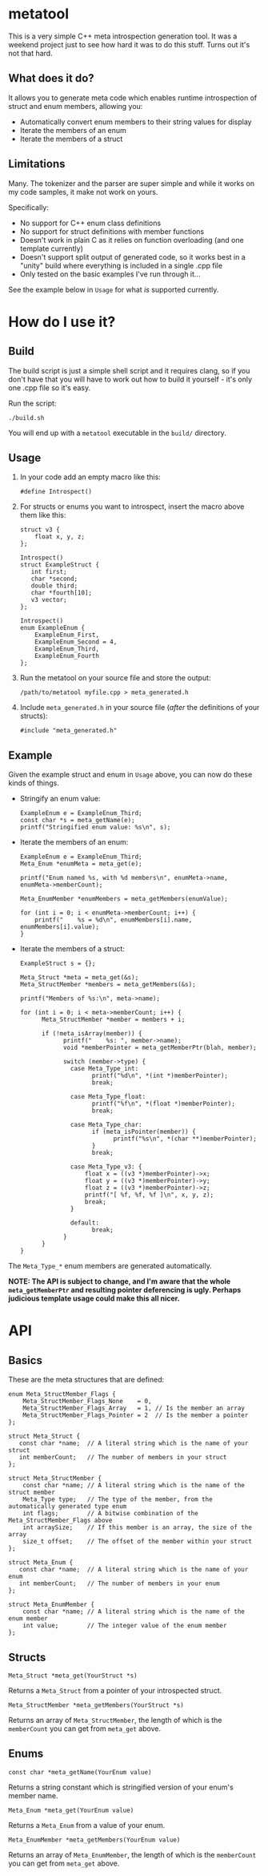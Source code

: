# metatool
This is a very simple C++ meta introspection generation tool. It was a weekend project just to see how hard it was to do this stuff. Turns out it's not that hard.

## What does it do?
It allows you to generate meta code which enables runtime introspection of struct and enum members, allowing you:

* Automatically convert enum members to their string values for display
* Iterate the members of an enum
* Iterate the members of a struct

## Limitations
Many. The tokenizer and the parser are super simple and while it works on my code samples, it make not work on yours. 

Specifically:

* No support for C++ enum class definitions
* No support for struct definitions with member functions
* Doesn't work in plain C as it relies on function overloading (and one template currently)
* Doesn't support split output of generated code, so it works best in a "unity" build where everything is included in a single .cpp file
* Only tested on the basic examples I've run through it...

See the example below in `Usage` for what *is* supported currently.
 
# How do I use it?
## Build
The build script is just a simple shell script and it requires clang, so if you don't have that you will have to work out how to build it yourself - it's only one .cpp file so it's easy.

Run the script:

    ./build.sh
  
You will end up with a `metatool` executable in the `build/` directory.

## Usage
1. In your code add an empty macro like this:
    
       #define Introspect()
  
2. For structs or enums you want to introspect, insert the macro above them like this:

       struct v3 {
           float x, y, z;
       };

       Introspect()
       struct ExampleStruct {
          int first;
          char *second;
          double third;
          char *fourth[10];
          v3 vector;
       };
  
       Introspect()
       enum ExampleEnum {
           ExampleEnum_First,
           ExampleEnum_Second = 4,
           ExampleEnum_Third,
           ExampleEnum_Fourth
       };
   
3. Run the metatool on your source file and store the output:

       /path/to/metatool myfile.cpp > meta_generated.h

4. Include `meta_generated.h` in your source file (*after* the definitions of your structs):

       #include "meta_generated.h"
  
## Example
Given the example struct and enum in `Usage` above, you can now do these kinds of things.

* Stringify an enum value:
  
      ExampleEnum e = ExampleEnum_Third;
      const char *s = meta_getName(e);
	  printf("Stringified enum value: %s\n", s);
  
* Iterate the members of an enum:

      ExampleEnum e = ExampleEnum_Third;
      Meta_Enum *enumMeta = meta_get(e);
  
	  printf("Enum named %s, with %d members\n", enumMeta->name, enumMeta->memberCount);
  
	  Meta_EnumMember *enumMembers = meta_getMembers(enumValue);
	
      for (int i = 0; i < enumMeta->memberCount; i++) {
	      printf("    %s = %d\n", enumMembers[i].name, enumMembers[i].value);
	  }
  
* Iterate the members of a struct:

      ExampleStruct s = {};
  
	  Meta_Struct *meta = meta_get(&s);
	  Meta_StructMember *members = meta_getMembers(&s);

	  printf("Members of %s:\n", meta->name);

	  for (int i = 0; i < meta->memberCount; i++) {
		    Meta_StructMember *member = members + i;

		    if (!meta_isArray(member)) {
			      printf("    %s: ", member->name);
			      void *memberPointer = meta_getMemberPtr(blah, member);

			      switch (member->type) {
				    case Meta_Type_int:
					      printf("%d\n", *(int *)memberPointer);
					      break;

				    case Meta_Type_float:
					      printf("%f\n", *(float *)memberPointer);
					      break;

				    case Meta_Type_char:
					      if (meta_isPointer(member)) {
						        printf("%s\n", *(char **)memberPointer);
					      } 
					      break;
          
                    case Meta_Type_v3: {
                        float x = ((v3 *)memberPointer)->x;
                        float y = ((v3 *)memberPointer)->y;
                        float z = ((v3 *)memberPointer)->z;
					    printf("[ %f, %f, %f ]\n", x, y, z);
				        break;
                    }

				    default:
					      break;
			      }
		    }
	  }

The `Meta_Type_*` enum members are generated automatically.

__NOTE: The API is subject to change, and I'm aware that the whole `meta_getMemberPtr` and resulting pointer deferencing is ugly. Perhaps judicious template usage could make this all nicer.__

# API

## Basics
These are the meta structures that are defined:

    enum Meta_StructMember_Flags {
        Meta_StructMember_Flags_None    = 0, 
        Meta_StructMember_Flags_Array   = 1, // Is the member an array
        Meta_StructMember_Flags_Pointer = 2  // Is the member a pointer
    };

    struct Meta_Struct {
       const char *name;  // A literal string which is the name of your struct
       int memberCount;   // The number of members in your struct
    };

    struct Meta_StructMember {
        const char *name; // A literal string which is the name of the struct member
        Meta_Type type;   // The type of the member, from the automatically generated type enum
        int flags;        // A bitwise combination of the Meta_StructMember_Flags above
        int arraySize;    // If this member is an array, the size of the array
        size_t offset;    // The offset of the member within your struct
    };

    struct Meta_Enum {
       const char *name;  // A literal string which is the name of your enum
       int memberCount;   // The number of members in your enum
    };

    struct Meta_EnumMember {
        const char *name; // A literal string which is the name of the enum member
        int value;        // The integer value of the enum member
    };


## Structs

    Meta_Struct *meta_get(YourStruct *s)
    
Returns a `Meta_Struct` from a pointer of your introspected struct.

    Meta_StructMember *meta_getMembers(YourStruct *s)
      
Returns an array of `Meta_StructMember`, the length of which is the `memberCount` you can get from `meta_get` above.
    
## Enums

    const char *meta_getName(YourEnum value)
   
Returns a string constant which is stringified version of your enum's member name.

    Meta_Enum *meta_get(YourEnum value)
    
Returns a `Meta_Enum` from a value of your enum.

    Meta_EnumMember *meta_getMembers(YourEnum value)
    
Returns an array of `Meta_EnumMember`, the length of which is the `memberCount` you can get from `meta_get` above.
